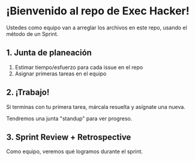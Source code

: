# ¡Bienvenido al repo de Exec Hacker!
Ustedes como equipo van a arreglar los archivos en este repo, usando el método de un Sprint.

## 1. Junta de planeación
1. Estimar tiempo/esfuerzo para cada issue en el repo
1. Asignar primeras tareas en el equipo

## 2. ¡Trabajo!
Si terminas con tu primera tarea, márcala resuelta y asígnate una nueva.

Tendremos una junta "standup" para ver progreso.

## 3. Sprint Review + Retrospective
Como equipo, veremos qué logramos durante el sprint.

